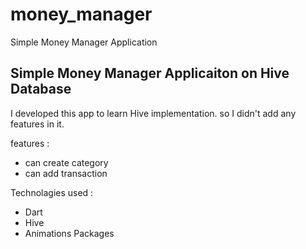 # money_manager

Simple Money Manager Application

## Simple Money Manager Applicaiton on Hive Database

I developed this app to learn Hive implementation.
so I didn't add any features in it. 

features :
   - can create category
   - can add transaction

Technolagies used :
- Dart 
- Hive
- Animations Packages